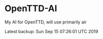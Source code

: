 # OpenTTD-AI
My AI for OpenTTD, will use primarily air

Latest backup: Sun Sep 15 07:26:01 UTC 2019
